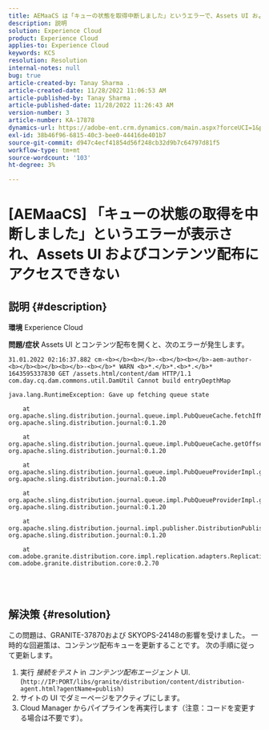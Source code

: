 ```yaml
---
title: AEMaaCS は「キューの状態を取得中断しました」というエラーで、Assets UI およびコンテンツ配布にアクセスできません。
description: 説明
solution: Experience Cloud
product: Experience Cloud
applies-to: Experience Cloud
keywords: KCS
resolution: Resolution
internal-notes: null
bug: true
article-created-by: Tanay Sharma .
article-created-date: 11/28/2022 11:06:53 AM
article-published-by: Tanay Sharma .
article-published-date: 11/28/2022 11:26:43 AM
version-number: 3
article-number: KA-17878
dynamics-url: https://adobe-ent.crm.dynamics.com/main.aspx?forceUCI=1&pagetype=entityrecord&etn=knowledgearticle&id=a3a974bf-0c6f-ed11-9562-6045bd006239
exl-id: 38b46f96-6815-40c3-bee0-44416de401b7
source-git-commit: d947c4ecf41854d56f248cb32d9b7c64797d81f5
workflow-type: tm+mt
source-wordcount: '103'
ht-degree: 3%

---
```


# [AEMaaCS] 「キューの状態の取得を中断しました」というエラーが表示され、Assets UI およびコンテンツ配布にアクセスできない

## 説明 {#description}

<b>環境</b>
Experience Cloud


<b>問題/症状</b>
Assets UI とコンテンツ配布を開くと、次のエラーが発生します。




```
31.01.2022 02:16:37.882 cm-<b></b><b></b>-<b></b><b></b>-aem-author-<b></b><b></b><b></b>-<b></b>* WARN <b>*.</b>*.<b>*.</b>* 1643595337830 GET /assets.html/content/dam HTTP/1.1 com.day.cq.dam.commons.util.DamUtil Cannot build entryDepthMap

java.lang.RuntimeException: Gave up fetching queue state

    at org.apache.sling.distribution.journal.queue.impl.PubQueueCache.fetchIfNeeded(PubQueueCache.java:155) org.apache.sling.distribution.journal:0.1.20

    at org.apache.sling.distribution.journal.queue.impl.PubQueueCache.getOffsetQueue(PubQueueCache.java:117) org.apache.sling.distribution.journal:0.1.20

    at org.apache.sling.distribution.journal.queue.impl.PubQueueProviderImpl.getOffsetQueue(PubQueueProviderImpl.java:198) org.apache.sling.distribution.journal:0.1.20

    at org.apache.sling.distribution.journal.queue.impl.PubQueueProviderImpl.getQueue(PubQueueProviderImpl.java:173) org.apache.sling.distribution.journal:0.1.20

    at org.apache.sling.distribution.journal.impl.publisher.DistributionPublisher.getQueue(DistributionPublisher.java:226) org.apache.sling.distribution.journal:0.1.20

    at com.adobe.granite.distribution.core.impl.replication.adapters.ReplicationAgent.getQueue(ReplicationAgent.java:179) com.adobe.granite.distribution.core:0.2.70
```



<br> <br>



## 解決策 {#resolution}


この問題は、GRANITE-37870および SKYOPS-24148の影響を受けました。 一時的な回避策は、コンテンツ配布キューを更新することです。 次の手順に従って更新します。

1. 実行 *接続をテスト* in *コンテンツ配布エージェント* UI. (`http://IP:PORT/libs/granite/distribution/content/distribution-agent.html?agentName=publish)`
2. サイトの UI でダミーページをアクティブにします。
3. Cloud Manager からパイプラインを再実行します（注意：コードを変更する場合は不要です）。
